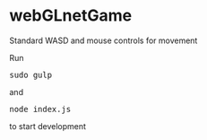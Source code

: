# webGLnetGame
Standard WASD and mouse controls for movement

Run <pre>sudo gulp</pre> and <pre>node index.js</pre>
to start development